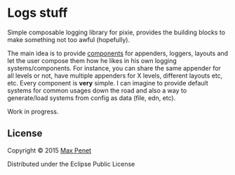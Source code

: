# Logs stuff

Simple composable logging library for pixie, provides the building
blocks to make something not too awful (hopefully).

The main idea is to provide
[components](https://github.com/mpenet/component) for appenders,
loggers, layouts and let the user compose them how he likes in his own
logging systems/components. For instance, you can share the same
appender for all levels or not, have multiple appenders for X levels,
different layouts etc, etc. Every component is **very** simple. I can
imagine to provide default systems for common usages down the road and
also a way to generate/load systems from config as data (file, edn,
etc).

Work in progress.

## License

Copyright © 2015 [Max Penet](https://twitter.com/mpenet)

Distributed under the Eclipse Public License
